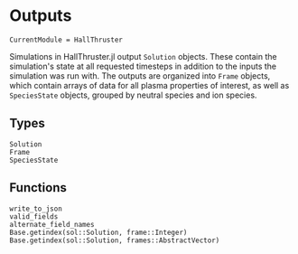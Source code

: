 # Outputs

```@meta
CurrentModule = HallThruster
```

Simulations in HallThruster.jl output `Solution` objects.
These contain the simulation's state at all requested timesteps in addition to the inputs the simulation was run with.
The outputs are organized into `Frame` objects, which contain arrays of data for all plasma properties of interest, as well as `SpeciesState` objects, grouped by neutral species and ion species.

## Types

```@docs
Solution
Frame
SpeciesState
```

## Functions

```@docs
write_to_json
valid_fields
alternate_field_names
Base.getindex(sol::Solution, frame::Integer)
Base.getindex(sol::Solution, frames::AbstractVector)
```
